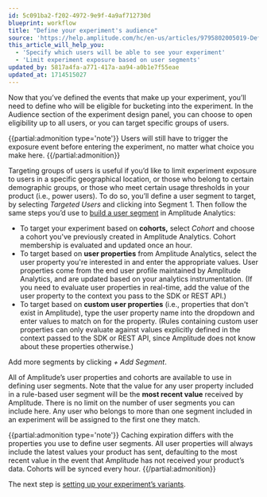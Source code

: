 ```yaml
---
id: 5c091ba2-f202-4972-9e9f-4a9af712730d
blueprint: workflow
title: "Define your experiment's audience"
source: 'https://help.amplitude.com/hc/en-us/articles/9795802005019-Define-your-experiment-s-audience'
this_article_will_help_you:
  - 'Specify which users will be able to see your experiment'
  - 'Limit experiment exposure based on user segments'
updated_by: 5817a4fa-a771-417a-aa94-a0b1e7f55eae
updated_at: 1714515027
---
```

Now that you’ve defined the events that make up your experiment, you’ll need to define who will be eligible for bucketing into the experiment. In the Audience section of the experiment design panel, you can choose to open eligibility up to all users, or you can target specific groups of users.

{{partial:admonition type='note'}}
Users will still have to trigger the exposure event before entering the experiment, no matter what choice you make here.
{{/partial:admonition}}

Targeting groups of users is useful if you’d like to limit experiment exposure to users in a specific geographical location, or those who belong to certain demographic groups, or those who meet certain usage thresholds in your product (i.e., power users). To do so, you’ll define a user segment to target, by selecting *Targeted Users* and clicking into Segment 1. Then follow the same steps you’d use to [build a user segment](/docs/analytics/charts/build-charts-add-events) in Amplitude Analytics:

* To target your experiment based on **cohorts,** select *Cohort* and choose a cohort you've previously created in Amplitude Analytics. Cohort membership is evaluated and updated once an hour.
* To target based on **user properties** from Amplitude Analytics, select the user property you're interested in and enter the appropriate values. User properties come from the end user profile maintained by Amplitude Analytics, and are updated based on your analytics instrumentation. (If you need to evaluate user properties in real-time, add the value of the user property to the context you pass to the SDK or REST API.)
* To target based on **custom user properties** (i.e., properties that don't exist in Amplitude), type the user property name into the dropdown and enter values to match on for the property. (Rules containing custom user properties can only evaluate against values explicitly defined in the context passed to the SDK or REST API, since Amplitude does not know about these properties otherwise.)

Add more segments by clicking *+ Add Segment*.

All of Amplitude’s user properties and cohorts are available to use in defining user segments. Note that the value for any user property included in a rule-based user segment will be the **most recent value** received by Amplitude. There is no limit on the number of user segments you can include here. Any user who belongs to more than one segment included in an experiment will be assigned to the first one they match. 

{{partial:admonition type='note'}}
Caching expiration differs with the properties you use to define user segments. All user properties will always include the latest values your product has sent, defaulting to the most recent value in the event that Amplitude has not received your product’s data. Cohorts will be synced every hour.
{{/partial:admonition}}

The next step is [setting up your experiment’s variants](/docs/experiment/workflow/add-variants).